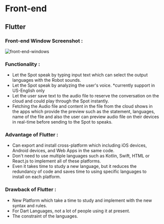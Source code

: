 # Front-end

## Flutter

### Front-end Window Screenshot :
![front-end-windows](https://user-images.githubusercontent.com/49804761/146235683-bf2ad0b8-1304-455b-92e1-c0359df2cac7.png)


### Functionality :
- Let the Spot speak by typing input text which can select the output languages with the Robot sounds.
- Let the Spot speak by analyzing the user's voice.  *currently support in US-English only
- Let the user save text to the audio file to reserve the conversation on the cloud and could play through the Spot instantly.
- Fetching the Audio file and content in the file from the cloud shows in the apps which provide the preview such as the statement, languages, name of the file and also the user can preview audio file on their devices in real-time before sending to the Spot to speaks.

### Advantage of Flutter :
- Can export and install cross-platform which including iOS devices, Android devices, and Web Apps in the same code.
- Don't need to use multiple languages such as Kotlin, Swift, HTML or React.js to implement all of these platforms. 
- Even it takes time to study a new language, but it reduces the redundancy of code and saves time to using specific languages to install on each platform.

### Drawback of Flutter :
- New Platform which take a time to study and implement with the new syntax and rules.
- For Dart Languages, not a lot of people using it at present.
- The constraint of the languages. 
